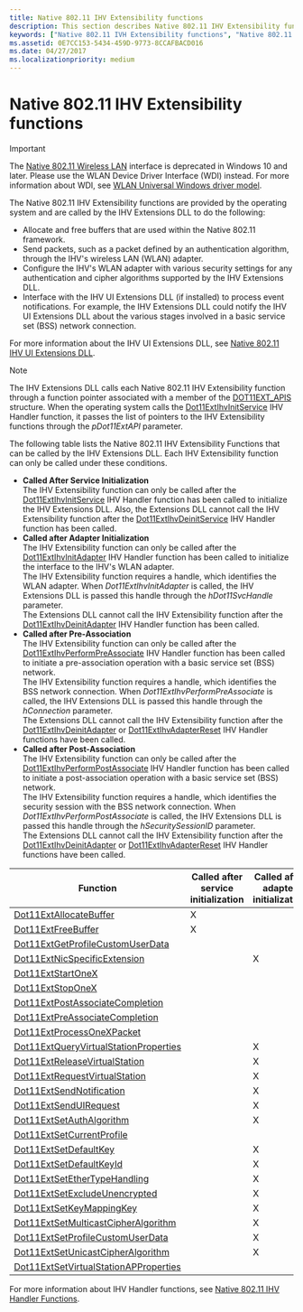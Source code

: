 ```yaml
---
title: Native 802.11 IHV Extensibility functions
description: This section describes Native 802.11 IHV Extensibility functions for the Native 802.11 IHV Extensions DLL
keywords: ["Native 802.11 IVH Extensibility functions", "Native 802.11 IHV Extensions DLL Extensibility Functions", "WDK Native 802.11 IVH Extensibility functions"]
ms.assetid: 0E7CC153-5434-459D-9773-8CCAFBACD016
ms.date: 04/27/2017
ms.localizationpriority: medium
---
```


# Native 802.11 IHV Extensibility functions

> [!IMPORTANT]
> The [Native 802.11 Wireless LAN](native-802-11-wireless-lan4.md) interface is deprecated in Windows 10 and later. Please use the WLAN Device Driver Interface (WDI) instead. For more information about WDI, see [WLAN Universal Windows driver model](https://docs.microsoft.com/windows-hardware/drivers/network/wdi-miniport-driver-design-guide).

The Native 802.11 IHV Extensibility functions are provided by the operating system and are called by the IHV Extensions DLL to do the following:

- Allocate and free buffers that are used within the Native 802.11 framework.
- Send packets, such as a packet defined by an authentication algorithm, through the IHV's wireless LAN (WLAN) adapter.
- Configure the IHV's WLAN adapter with various security settings for any authentication and cipher algorithms supported by the IHV Extensions DLL.
- Interface with the IHV UI Extensions DLL (if installed) to process event notifications. For example, the IHV Extensions DLL could notify the IHV UI Extensions DLL about the various stages involved in a basic service set (BSS) network connection. 

For more information about the IHV UI Extensions DLL, see [Native 802.11 IHV UI Extensions DLL](native-802-11-ihv-ui-extensions-dll2.md).

> [!NOTE]
> The IHV Extensions DLL calls each Native 802.11 IHV Extensibility function through a function pointer associated with a member of the [DOT11EXT_APIS](https://docs.microsoft.com/windows-hardware/drivers/ddi/wlanihv/ns-wlanihv-_dot11ext_apis) structure. When the operating system calls the [Dot11ExtIhvInitService](https://docs.microsoft.com/windows-hardware/drivers/ddi/wlanihv/nc-wlanihv-dot11extihv_init_service) IHV Handler function, it passes the list of pointers to the IHV Extensibility functions through the *pDot11ExtAPI* parameter.
 
The following table lists the Native 802.11 IHV Extensibility Functions that can be called by the IHV Extensions DLL. Each IHV Extensibility function can only be called under these conditions.


- **Called After Service Initialization**  
The IHV Extensibility function can only be called after the [Dot11ExtIhvInitService](https://docs.microsoft.com/windows-hardware/drivers/ddi/wlanihv/nc-wlanihv-dot11extihv_init_service) IHV Handler function has been called to initialize the IHV Extensions DLL. Also, the Extensions DLL cannot call the IHV Extensibility function after the [Dot11ExtIhvDeinitService](https://docs.microsoft.com/windows-hardware/drivers/ddi/wlanihv/nc-wlanihv-dot11extihv_deinit_service) IHV Handler function has been called.
- **Called after Adapter Initialization**  
The IHV Extensibility function can only be called after the [Dot11ExtIhvInitAdapter](https://docs.microsoft.com/windows-hardware/drivers/ddi/wlanihv/nc-wlanihv-dot11extihv_init_adapter) IHV Handler function has been called to initialize the interface to the IHV's WLAN adapter.  
The IHV Extensibility function requires a handle, which identifies the WLAN adapter. When *Dot11ExtIhvInitAdapter* is called, the IHV Extensions DLL is passed this handle through the *hDot11SvcHandle* parameter.  
The Extensions DLL cannot call the IHV Extensibility function after the [Dot11ExtIhvDeinitAdapter](https://docs.microsoft.com/windows-hardware/drivers/ddi/wlanihv/nc-wlanihv-dot11extihv_deinit_adapter) IHV Handler function has been called.
- **Called after Pre-Association**  
The IHV Extensibility function can only be called after the [Dot11ExtIhvPerformPreAssociate](https://docs.microsoft.com/windows-hardware/drivers/ddi/wlanihv/nc-wlanihv-dot11extihv_perform_pre_associate) IHV Handler function has been called to initiate a pre-association operation with a basic service set (BSS) network.  
The IHV Extensibility function requires a handle, which identifies the BSS network connection. When *Dot11ExtIhvPerformPreAssociate* is called, the IHV Extensions DLL is passed this handle through the *hConnection* parameter.  
The Extensions DLL cannot call the IHV Extensibility function after the [Dot11ExtIhvDeinitAdapter](https://docs.microsoft.com/windows-hardware/drivers/ddi/wlanihv/nc-wlanihv-dot11extihv_deinit_adapter) or [Dot11ExtIhvAdapterReset](https://docs.microsoft.com/windows-hardware/drivers/ddi/wlanihv/nc-wlanihv-dot11extihv_adapter_reset) IHV Handler functions have been called.
- **Called after Post-Association**  
The IHV Extensibility function can only be called after the [Dot11ExtIhvPerformPostAssociate](https://docs.microsoft.com/windows-hardware/drivers/ddi/wlanihv/nc-wlanihv-dot11extihv_perform_post_associate) IHV Handler function has been called to initiate a post-association operation with a basic service set (BSS) network.  
The IHV Extensibility function requires a handle, which identifies the security session with the BSS network connection. When *Dot11ExtIhvPerformPostAssociate* is called, the IHV Extensions DLL is passed this handle through the *hSecuritySessionID* parameter.  
The Extensions DLL cannot call the IHV Extensibility function after the [Dot11ExtIhvDeinitAdapter](https://docs.microsoft.com/windows-hardware/drivers/ddi/wlanihv/nc-wlanihv-dot11extihv_deinit_adapter) or [Dot11ExtIhvAdapterReset](https://docs.microsoft.com/windows-hardware/drivers/ddi/wlanihv/nc-wlanihv-dot11extihv_adapter_reset) IHV Handler functions have been called.

| Function | Called after service initialization | Called after adapter initialization | Called after pre-association | Called after post-association |
| --- | --- | --- | --- | --- |
| [Dot11ExtAllocateBuffer](https://docs.microsoft.com/windows-hardware/drivers/ddi/wlanihv/nc-wlanihv-dot11ext_allocate_buffer) | X |   |   |   |
| [Dot11ExtFreeBuffer](https://docs.microsoft.com/windows-hardware/drivers/ddi/wlanihv/nc-wlanihv-dot11ext_free_buffer) | X |   |   |   |
| [Dot11ExtGetProfileCustomUserData](https://docs.microsoft.com/windows-hardware/drivers/ddi/wlanihv/nc-wlanihv-dot11ext_get_profile_custom_user_data) |   |   | X |   | 
| [Dot11ExtNicSpecificExtension](https://docs.microsoft.com/windows-hardware/drivers/ddi/wlanihv/nc-wlanihv-dot11ext_nic_specific_extension) |   | X |   |   |
| [Dot11ExtStartOneX](https://docs.microsoft.com/windows-hardware/drivers/ddi/wlanihv/nc-wlanihv-dot11ext_onex_start) |   |   |   | X |
| [Dot11ExtStopOneX](https://docs.microsoft.com/windows-hardware/drivers/ddi/wlanihv/nc-wlanihv-dot11ext_onex_stop) |   |   |   | X |
| [Dot11ExtPostAssociateCompletion](https://docs.microsoft.com/windows-hardware/drivers/ddi/wlanihv/nc-wlanihv-dot11ext_post_associate_completion) |   |   |   | X |
| [Dot11ExtPreAssociateCompletion](https://docs.microsoft.com/windows-hardware/drivers/ddi/wlanihv/nc-wlanihv-dot11ext_pre_associate_completion) |   |   | X |   |
| [Dot11ExtProcessOneXPacket](https://docs.microsoft.com/windows-hardware/drivers/ddi/wlanihv/nc-wlanihv-dot11ext_process_onex_packet) |   |   |   | X |
| [Dot11ExtQueryVirtualStationProperties](https://docs.microsoft.com/windows-hardware/drivers/ddi/wlanihv/nc-wlanihv-dot11ext_query_virtual_station_properties) |   | X |   |   |
| [Dot11ExtReleaseVirtualStation](https://docs.microsoft.com/windows-hardware/drivers/ddi/wlanihv/nc-wlanihv-dot11ext_release_virtual_station) |   | X |   |   |
| [Dot11ExtRequestVirtualStation](https://docs.microsoft.com/windows-hardware/drivers/ddi/wlanihv/nc-wlanihv-dot11ext_request_virtual_station) |   | X |   |   |
| [Dot11ExtSendNotification](https://docs.microsoft.com/windows-hardware/drivers/ddi/wlanihv/nc-wlanihv-dot11ext_send_notification) |   | X |   |   |
| [Dot11ExtSendUIRequest](https://docs.microsoft.com/windows-hardware/drivers/ddi/wlanihv/nc-wlanihv-dot11ext_send_ui_request) |   | X |   |   |
| [Dot11ExtSetAuthAlgorithm](https://docs.microsoft.com/windows-hardware/drivers/ddi/wlanihv/nc-wlanihv-dot11ext_set_auth_algorithm) |   | X |   |   |
| [Dot11ExtSetCurrentProfile](https://docs.microsoft.com/windows-hardware/drivers/ddi/wlanihv/nc-wlanihv-dot11ext_set_current_profile) |   |   | X |   |
| [Dot11ExtSetDefaultKey](https://docs.microsoft.com/windows-hardware/drivers/ddi/wlanihv/nc-wlanihv-dot11ext_set_default_key) |   | X |   |   |
| [Dot11ExtSetDefaultKeyId](https://docs.microsoft.com/windows-hardware/drivers/ddi/wlanihv/nc-wlanihv-dot11ext_set_default_key_id)|   | X |   |   |
| [Dot11ExtSetEtherTypeHandling](https://docs.microsoft.com/windows-hardware/drivers/ddi/wlanihv/nc-wlanihv-dot11ext_set_ethertype_handling) |   | X |   |   |
| [Dot11ExtSetExcludeUnencrypted](https://docs.microsoft.com/windows-hardware/drivers/ddi/wlanihv/nc-wlanihv-dot11ext_set_exclude_unencrypted) |   | X |   |   |
| [Dot11ExtSetKeyMappingKey](https://docs.microsoft.com/windows-hardware/drivers/ddi/wlanihv/nc-wlanihv-dot11ext_set_key_mapping_key) |   | X |   |   |
| [Dot11ExtSetMulticastCipherAlgorithm](https://docs.microsoft.com/windows-hardware/drivers/ddi/wlanihv/nc-wlanihv-dot11ext_set_multicast_cipher_algorithm) |   | X |   |   |
| [Dot11ExtSetProfileCustomUserData](https://docs.microsoft.com/windows-hardware/drivers/ddi/wlanihv/nc-wlanihv-dot11ext_set_profile_custom_user_data) |   | X |   |   |
| [Dot11ExtSetUnicastCipherAlgorithm](https://docs.microsoft.com/windows-hardware/drivers/ddi/wlanihv/nc-wlanihv-dot11ext_set_unicast_cipher_algorithm) |   | X |   |   |
| [Dot11ExtSetVirtualStationAPProperties](https://docs.microsoft.com/windows-hardware/drivers/ddi/wlanihv/nc-wlanihv-dot11ext_set_virtual_station_ap_properties) |   |   | X |   | 

For more information about IHV Handler functions, see [Native 802.11 IHV Handler Functions](native-802-11-ihv-handler-functions.md).


